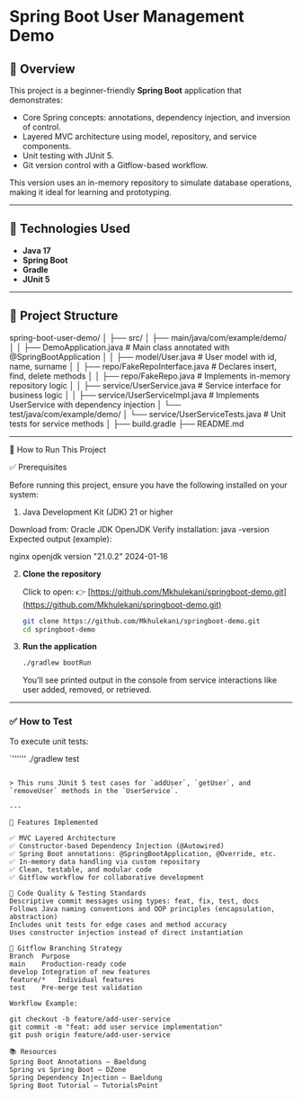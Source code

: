 # Spring Boot User Management Demo

## 📌 Overview

This project is a beginner-friendly **Spring Boot** application that demonstrates:
- Core Spring concepts: annotations, dependency injection, and inversion of control.
- Layered MVC architecture using model, repository, and service components.
- Unit testing with JUnit 5.
- Git version control with a Gitflow-based workflow.

This version uses an in-memory repository to simulate database operations, making it ideal for learning and prototyping.

---

## 🚀 Technologies Used

- **Java 17**
- **Spring Boot**
- **Gradle**
- **JUnit 5**

---

## 📂 Project Structure
spring-boot-user-demo/
│
├── src/
│ ├── main/java/com/example/demo/
│ │ ├── DemoApplication.java # Main class annotated with @SpringBootApplication
│ │ ├── model/User.java # User model with id, name, surname
│ │ ├── repo/FakeRepoInterface.java # Declares insert, find, delete methods
│ │ ├── repo/FakeRepo.java # Implements in-memory repository logic
│ │ ├── service/UserService.java # Service interface for business logic
│ │ ├── service/UserServiceImpl.java # Implements UserService with dependency injection
│ └── test/java/com/example/demo/
│ └── service/UserServiceTests.java # Unit tests for service methods
│
├── build.gradle
├── README.md


---

🚀 How to Run This Project

✅ Prerequisites

Before running this project, ensure you have the following installed on your system:

1. Java Development Kit (JDK) 21 or higher
   
Download from:
Oracle JDK
OpenJDK
Verify installation:
java -version
Expected output (example):

nginx
openjdk version "21.0.2" 2024-01-16


2. **Clone the repository**
   
   Click to open: 👉 [https://github.com/Mkhulekani/springboot-demo.git](https://github.com/Mkhulekani/springboot-demo.git)

   ```bash
   git clone https://github.com/Mkhulekani/springboot-demo.git
   cd springboot-demo
   ```

4. **Run the application**

   ```bash
   ./gradlew bootRun
   ```

   You’ll see printed output in the console from service interactions like user added, removed, or retrieved.

---

### ✅ How to Test

To execute unit tests:

`''''''
./gradlew test
```

> This runs JUnit 5 test cases for `addUser`, `getUser`, and `removeUser` methods in the `UserService`.

---

📌 Features Implemented

✅ MVC Layered Architecture
✅ Constructor-based Dependency Injection (@Autowired)
✅ Spring Boot annotations: @SpringBootApplication, @Override, etc.
✅ In-memory data handling via custom repository
✅ Clean, testable, and modular code
✅ Gitflow workflow for collaborative development

🧪 Code Quality & Testing Standards
Descriptive commit messages using types: feat, fix, test, docs
Follows Java naming conventions and OOP principles (encapsulation, abstraction)
Includes unit tests for edge cases and method accuracy
Uses constructor injection instead of direct instantiation

🌱 Gitflow Branching Strategy
Branch	Purpose
main	Production-ready code
develop	Integration of new features
feature/*	Individual features
test	Pre-merge test validation

Workflow Example:

git checkout -b feature/add-user-service
git commit -m "feat: add user service implementation"
git push origin feature/add-user-service

📚 Resources
Spring Boot Annotations – Baeldung
Spring vs Spring Boot – DZone
Spring Dependency Injection – Baeldung
Spring Boot Tutorial – TutorialsPoint



